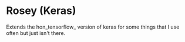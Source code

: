 # Rosey (Keras)

Extends the hon_tensorflow_ version of keras for some things that I use often but just isn't there.